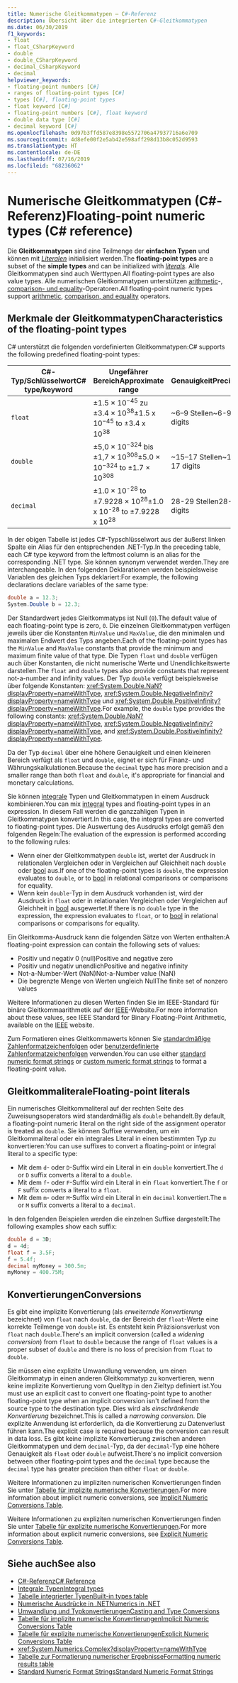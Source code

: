 ```yaml
---
title: Numerische Gleitkommatypen – C#-Referenz
description: Übersicht über die integrierten C#-Gleitkommatypen
ms.date: 06/30/2019
f1_keywords:
- float
- float_CSharpKeyword
- double
- double_CSharpKeyword
- decimal_CSharpKeyword
- decimal
helpviewer_keywords:
- floating-point numbers [C#]
- ranges of floating-point types [C#]
- types [C#], floating-point types
- float keyword [C#]
- floating-point numbers [C#], float keyword
- double data type [C#]
- decimal keyword [C#]
ms.openlocfilehash: 0d97b3ffd587e8398e5572706a47937716a6e709
ms.sourcegitcommit: 4d8efe00f2e5ab42e598aff298d13b8c052d9593
ms.translationtype: HT
ms.contentlocale: de-DE
ms.lasthandoff: 07/16/2019
ms.locfileid: "68236062"
---
```

# <a name="floating-point-numeric-types-c-reference"></a><span data-ttu-id="958fe-103">Numerische Gleitkommatypen (C#-Referenz)</span><span class="sxs-lookup"><span data-stu-id="958fe-103">Floating-point numeric types (C# reference)</span></span>

<span data-ttu-id="958fe-104">Die **Gleitkommatypen** sind eine Teilmenge der **einfachen Typen** und können mit [*Literalen*](#floating-point-literals) initialisiert werden.</span><span class="sxs-lookup"><span data-stu-id="958fe-104">The **floating-point types** are a subset of the **simple types** and can be initialized with [*literals*](#floating-point-literals).</span></span> <span data-ttu-id="958fe-105">Alle Gleitkommatypen sind auch Werttypen.</span><span class="sxs-lookup"><span data-stu-id="958fe-105">All floating-point types are also value types.</span></span> <span data-ttu-id="958fe-106">Alle numerischen Gleitkommatypen unterstützen [arithmetic](../operators/arithmetic-operators.md)-, [comparison- und equality](../operators/equality-operators.md)-Operatoren.</span><span class="sxs-lookup"><span data-stu-id="958fe-106">All floating-point numeric types support [arithmetic](../operators/arithmetic-operators.md), [comparison, and equality](../operators/equality-operators.md) operators.</span></span>

## <a name="characteristics-of-the-floating-point-types"></a><span data-ttu-id="958fe-107">Merkmale der Gleitkommatypen</span><span class="sxs-lookup"><span data-stu-id="958fe-107">Characteristics of the floating-point types</span></span>

<span data-ttu-id="958fe-108">C# unterstützt die folgenden vordefinierten Gleitkommatypen:</span><span class="sxs-lookup"><span data-stu-id="958fe-108">C# supports the following predefined floating-point types:</span></span>
  
|<span data-ttu-id="958fe-109">C#-Typ/Schlüsselwort</span><span class="sxs-lookup"><span data-stu-id="958fe-109">C# type/keyword</span></span>|<span data-ttu-id="958fe-110">Ungefährer Bereich</span><span class="sxs-lookup"><span data-stu-id="958fe-110">Approximate range</span></span>|<span data-ttu-id="958fe-111">Genauigkeit</span><span class="sxs-lookup"><span data-stu-id="958fe-111">Precision</span></span>|<span data-ttu-id="958fe-112">.NET-Typ</span><span class="sxs-lookup"><span data-stu-id="958fe-112">.NET type</span></span>|
|----------|-----------------------|---------------|--------------|
|`float`|<span data-ttu-id="958fe-113">±1.5 × 10<sup>−45</sup> zu ±3.4 × 10<sup>38</sup></span><span class="sxs-lookup"><span data-stu-id="958fe-113">±1.5 x 10<sup>−45</sup> to ±3.4 x 10<sup>38</sup></span></span>|<span data-ttu-id="958fe-114">~6–9 Stellen</span><span class="sxs-lookup"><span data-stu-id="958fe-114">~6-9 digits</span></span>|<xref:System.Single?displayProperty=nameWithType>|
|`double`|<span data-ttu-id="958fe-115">±5,0 × 10<sup>−324</sup> bis ±1,7 × 10<sup>308</sup></span><span class="sxs-lookup"><span data-stu-id="958fe-115">±5.0 × 10<sup>−324</sup> to ±1.7 × 10<sup>308</sup></span></span>|<span data-ttu-id="958fe-116">~15–17 Stellen</span><span class="sxs-lookup"><span data-stu-id="958fe-116">~15-17 digits</span></span>|<xref:System.Double?displayProperty=nameWithType>|
|`decimal`|<span data-ttu-id="958fe-117">±1.0 × 10<sup>-28</sup> to ±7.9228 × 10<sup>28</sup></span><span class="sxs-lookup"><span data-stu-id="958fe-117">±1.0 x 10<sup>-28</sup> to ±7.9228 x 10<sup>28</sup></span></span>|<span data-ttu-id="958fe-118">28-29 Stellen</span><span class="sxs-lookup"><span data-stu-id="958fe-118">28-29 digits</span></span>|<xref:System.Decimal?displayProperty=nameWithType>|

<span data-ttu-id="958fe-119">In der obigen Tabelle ist jedes C#-Typschlüsselwort aus der äußerst linken Spalte ein Alias für den entsprechenden .NET-Typ.</span><span class="sxs-lookup"><span data-stu-id="958fe-119">In the preceding table, each C# type keyword from the leftmost column is an alias for the corresponding .NET type.</span></span> <span data-ttu-id="958fe-120">Sie können synonym verwendet werden.</span><span class="sxs-lookup"><span data-stu-id="958fe-120">They are interchangeable.</span></span> <span data-ttu-id="958fe-121">In den folgenden Deklarationen werden beispielsweise Variablen des gleichen Typs deklariert:</span><span class="sxs-lookup"><span data-stu-id="958fe-121">For example, the following declarations declare variables of the same type:</span></span>

```csharp
double a = 12.3;
System.Double b = 12.3;
```

<span data-ttu-id="958fe-122">Der Standardwert jedes Gleitkommatyps ist Null (`0`).</span><span class="sxs-lookup"><span data-stu-id="958fe-122">The default value of each floating-point type is zero, `0`.</span></span> <span data-ttu-id="958fe-123">Die einzelnen Gleitkommatypen verfügen jeweils über die Konstanten `MinValue` und `MaxValue`, die den minimalen und maximalen Endwert des Typs angeben.</span><span class="sxs-lookup"><span data-stu-id="958fe-123">Each of the floating-point types has the `MinValue` and `MaxValue` constants that provide the minimum and maximum finite value of that type.</span></span> <span data-ttu-id="958fe-124">Die Typen `float` und `double` verfügen auch über Konstanten, die nicht numerische Werte und Unendlichkeitswerte darstellen.</span><span class="sxs-lookup"><span data-stu-id="958fe-124">The `float` and `double` types also provide constants that represent not-a-number and infinity values.</span></span> <span data-ttu-id="958fe-125">Der Typ `double` verfügt beispielsweise über folgende Konstanten: <xref:System.Double.NaN?displayProperty=nameWithType>, <xref:System.Double.NegativeInfinity?displayProperty=nameWithType> und <xref:System.Double.PositiveInfinity?displayProperty=nameWithType>.</span><span class="sxs-lookup"><span data-stu-id="958fe-125">For example, the `double` type provides the following constants: <xref:System.Double.NaN?displayProperty=nameWithType>, <xref:System.Double.NegativeInfinity?displayProperty=nameWithType>, and <xref:System.Double.PositiveInfinity?displayProperty=nameWithType>.</span></span>

<span data-ttu-id="958fe-126">Da der Typ `decimal` über eine höhere Genauigkeit und einen kleineren Bereich verfügt als `float` und `double`, eignet er sich für Finanz- und Währungskalkulationen.</span><span class="sxs-lookup"><span data-stu-id="958fe-126">Because the `decimal` type has more precision and a smaller range than both `float` and `double`, it's appropriate for financial and monetary calculations.</span></span>

<span data-ttu-id="958fe-127">Sie können [integrale](integral-numeric-types.md) Typen und Gleitkommatypen in einem Ausdruck kombinieren.</span><span class="sxs-lookup"><span data-stu-id="958fe-127">You can mix [integral](integral-numeric-types.md) types and floating-point types in an expression.</span></span> <span data-ttu-id="958fe-128">In diesem Fall werden die ganzzahligen Typen in Gleitkommatypen konvertiert.</span><span class="sxs-lookup"><span data-stu-id="958fe-128">In this case, the integral types are converted to floating-point types.</span></span> <span data-ttu-id="958fe-129">Die Auswertung des Ausdrucks erfolgt gemäß den folgenden Regeln:</span><span class="sxs-lookup"><span data-stu-id="958fe-129">The evaluation of the expression is performed according to the following rules:</span></span>

- <span data-ttu-id="958fe-130">Wenn einer der Gleitkommatypen `double` ist, wertet der Ausdruck in relationalen Vergleichen oder in Vergleichen auf Gleichheit nach `double` oder [bool](../keywords/bool.md) aus.</span><span class="sxs-lookup"><span data-stu-id="958fe-130">If one of the floating-point types is `double`, the expression evaluates to `double`, or to [bool](../keywords/bool.md) in relational comparisons or comparisons for equality.</span></span>
- <span data-ttu-id="958fe-131">Wenn kein `double`-Typ in dem Ausdruck vorhanden ist, wird der Ausdruck in `float` oder in relationalen Vergleichen oder Vergleichen auf Gleichheit in [bool](../keywords/bool.md) ausgewertet.</span><span class="sxs-lookup"><span data-stu-id="958fe-131">If there is no `double` type in the expression, the expression evaluates to `float`, or to [bool](../keywords/bool.md) in relational comparisons or comparisons for equality.</span></span>

<span data-ttu-id="958fe-132">Ein Gleitkomma-Ausdruck kann die folgenden Sätze von Werten enthalten:</span><span class="sxs-lookup"><span data-stu-id="958fe-132">A floating-point expression can contain the following sets of values:</span></span>

- <span data-ttu-id="958fe-133">Positiv und negativ 0 (null)</span><span class="sxs-lookup"><span data-stu-id="958fe-133">Positive and negative zero</span></span>
- <span data-ttu-id="958fe-134">Positiv und negativ unendlich</span><span class="sxs-lookup"><span data-stu-id="958fe-134">Positive and negative infinity</span></span>
- <span data-ttu-id="958fe-135">Not-a-Number-Wert (NaN)</span><span class="sxs-lookup"><span data-stu-id="958fe-135">Not-a-Number value (NaN)</span></span>
- <span data-ttu-id="958fe-136">Die begrenzte Menge von Werten ungleich Null</span><span class="sxs-lookup"><span data-stu-id="958fe-136">The finite set of nonzero values</span></span>

<span data-ttu-id="958fe-137">Weitere Informationen zu diesen Werten finden Sie im IEEE-Standard für binäre Gleitkommaarithmetik auf der [IEEE](https://www.ieee.org)-Website.</span><span class="sxs-lookup"><span data-stu-id="958fe-137">For more information about these values, see IEEE Standard for Binary Floating-Point Arithmetic, available on the [IEEE](https://www.ieee.org) website.</span></span>

<span data-ttu-id="958fe-138">Zum Formatieren eines Gleitkommawerts können Sie [standardmäßige Zahlenformatzeichenfolgen](../../../standard/base-types/standard-numeric-format-strings.md) oder [benutzerdefinierte Zahlenformatzeichenfolgen](../../../standard/base-types/custom-numeric-format-strings.md) verwenden.</span><span class="sxs-lookup"><span data-stu-id="958fe-138">You can use either [standard numeric format strings](../../../standard/base-types/standard-numeric-format-strings.md) or [custom numeric format strings](../../../standard/base-types/custom-numeric-format-strings.md) to format a floating-point value.</span></span>

## <a name="floating-point-literals"></a><span data-ttu-id="958fe-139">Gleitkommaliterale</span><span class="sxs-lookup"><span data-stu-id="958fe-139">Floating-point literals</span></span>

<span data-ttu-id="958fe-140">Ein numerisches Gleitkommaliteral auf der rechten Seite des Zuweisungsoperators wird standardmäßig als `double` behandelt.</span><span class="sxs-lookup"><span data-stu-id="958fe-140">By default, a floating-point numeric literal on the right side of the assignment operator is treated as `double`.</span></span> <span data-ttu-id="958fe-141">Sie können Suffixe verwenden, um ein Gleitkommaliteral oder ein integrales Literal in einen bestimmten Typ zu konvertieren:</span><span class="sxs-lookup"><span data-stu-id="958fe-141">You can use suffixes to convert a floating-point or integral literal to a specific type:</span></span>

- <span data-ttu-id="958fe-142">Mit dem `d`- oder `D`-Suffix wird ein Literal in ein `double` konvertiert.</span><span class="sxs-lookup"><span data-stu-id="958fe-142">The `d` or `D` suffix converts a literal to a `double`.</span></span>
- <span data-ttu-id="958fe-143">Mit dem `f`- oder `F`-Suffix wird ein Literal in ein `float` konvertiert.</span><span class="sxs-lookup"><span data-stu-id="958fe-143">The `f` or `F` suffix converts a literal to a `float`.</span></span>
- <span data-ttu-id="958fe-144">Mit dem `m`- oder `M`-Suffix wird ein Literal in ein `decimal` konvertiert.</span><span class="sxs-lookup"><span data-stu-id="958fe-144">The `m` or `M` suffix converts a literal to a `decimal`.</span></span>

<span data-ttu-id="958fe-145">In den folgenden Beispielen werden die einzelnen Suffixe dargestellt:</span><span class="sxs-lookup"><span data-stu-id="958fe-145">The following examples show each suffix:</span></span>

```csharp
double d = 3D;
d = 4d;
float f = 3.5F;
f = 5.4f;
decimal myMoney = 300.5m;
myMoney = 400.75M;
```

## <a name="conversions"></a><span data-ttu-id="958fe-146">Konvertierungen</span><span class="sxs-lookup"><span data-stu-id="958fe-146">Conversions</span></span>

<span data-ttu-id="958fe-147">Es gibt eine implizite Konvertierung (als *erweiternde Konvertierung* bezeichnet) von `float` nach `double`, da der Bereich der `float`-Werte eine korrekte Teilmenge von `double` ist. Es entsteht kein Präzisionsverlust von `float` nach `double`.</span><span class="sxs-lookup"><span data-stu-id="958fe-147">There's an implicit conversion (called a *widening conversion*) from `float` to `double` because the range of `float` values is a proper subset of `double` and there is no loss of precision from `float` to `double`.</span></span>

<span data-ttu-id="958fe-148">Sie müssen eine explizite Umwandlung verwenden, um einen Gleitkommatyp in einen anderen Gleitkommatyp zu konvertieren, wenn keine implizite Konvertierung vom Quelltyp in den Zieltyp definiert ist.</span><span class="sxs-lookup"><span data-stu-id="958fe-148">You must use an explicit cast to convert one floating-point type to another floating-point type when an implicit conversion isn't defined from the source type to the destination type.</span></span> <span data-ttu-id="958fe-149">Dies wird als *einschränkende Konvertierung* bezeichnet.</span><span class="sxs-lookup"><span data-stu-id="958fe-149">This is called a *narrowing conversion*.</span></span> <span data-ttu-id="958fe-150">Die explizite Anwendung ist erforderlich, da die Konvertierung zu Datenverlust führen kann.</span><span class="sxs-lookup"><span data-stu-id="958fe-150">The explicit case is required because the conversion can result in data loss.</span></span> <span data-ttu-id="958fe-151">Es gibt keine implizite Konvertierung zwischen anderen Gleitkommatypen und dem `decimal`-Typ, da der `decimal`-Typ eine höhere Genauigkeit als `float` oder `double` aufweist.</span><span class="sxs-lookup"><span data-stu-id="958fe-151">There's no implicit conversion between other floating-point types and the `decimal` type because the `decimal` type has greater precision than either `float` or `double`.</span></span>

<span data-ttu-id="958fe-152">Weitere Informationen zu impliziten numerischen Konvertierungen finden Sie unter [Tabelle für implizite numerische Konvertierungen](../keywords/implicit-numeric-conversions-table.md).</span><span class="sxs-lookup"><span data-stu-id="958fe-152">For more information about implicit numeric conversions, see [Implicit Numeric Conversions Table](../keywords/implicit-numeric-conversions-table.md).</span></span>

<span data-ttu-id="958fe-153">Weitere Informationen zu expliziten numerischen Konvertierungen finden Sie unter [Tabelle für explizite numerische Konvertierungen](../keywords/explicit-numeric-conversions-table.md).</span><span class="sxs-lookup"><span data-stu-id="958fe-153">For more information about explicit numeric conversions, see [Explicit Numeric Conversions Table](../keywords/explicit-numeric-conversions-table.md).</span></span>

## <a name="see-also"></a><span data-ttu-id="958fe-154">Siehe auch</span><span class="sxs-lookup"><span data-stu-id="958fe-154">See also</span></span>

- [<span data-ttu-id="958fe-155">C#-Referenz</span><span class="sxs-lookup"><span data-stu-id="958fe-155">C# Reference</span></span>](../index.md)
- [<span data-ttu-id="958fe-156">Integrale Typen</span><span class="sxs-lookup"><span data-stu-id="958fe-156">Integral types</span></span>](integral-numeric-types.md)
- [<span data-ttu-id="958fe-157">Tabelle integrierter Typen</span><span class="sxs-lookup"><span data-stu-id="958fe-157">Built-in types table</span></span>](../keywords/built-in-types-table.md)
- [<span data-ttu-id="958fe-158">Numerische Ausdrücke in .NET</span><span class="sxs-lookup"><span data-stu-id="958fe-158">Numerics in .NET</span></span>](../../../standard/numerics.md)
- [<span data-ttu-id="958fe-159">Umwandlung und Typkonvertierungen</span><span class="sxs-lookup"><span data-stu-id="958fe-159">Casting and Type Conversions</span></span>](../../programming-guide/types/casting-and-type-conversions.md)
- [<span data-ttu-id="958fe-160">Tabelle für implizite numerische Konvertierungen</span><span class="sxs-lookup"><span data-stu-id="958fe-160">Implicit Numeric Conversions Table</span></span>](../keywords/implicit-numeric-conversions-table.md)
- [<span data-ttu-id="958fe-161">Tabelle für explizite numerische Konvertierungen</span><span class="sxs-lookup"><span data-stu-id="958fe-161">Explicit Numeric Conversions Table</span></span>](../keywords/explicit-numeric-conversions-table.md)
- <xref:System.Numerics.Complex?displayProperty=nameWithType>
- [<span data-ttu-id="958fe-162">Tabelle zur Formatierung numerischer Ergebnisse</span><span class="sxs-lookup"><span data-stu-id="958fe-162">Formatting numeric results table</span></span>](../keywords/formatting-numeric-results-table.md)
- [<span data-ttu-id="958fe-163">Standard Numeric Format Strings</span><span class="sxs-lookup"><span data-stu-id="958fe-163">Standard Numeric Format Strings</span></span>](../../../standard/base-types/standard-numeric-format-strings.md)
